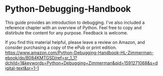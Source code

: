 # Python-Debugging-Handbook
This guide provides an introduction to debugging. I've also included a reference chapter with an overview of Python. Feel free to copy and distirbute the content for any purpose. Feedback is welcome.

If you find this material helpful, please leave a review on Amazon, and consider purchasing a copy of the ePub or print edition.
https://www.amazon.com/Python-Debugging-Handbook-HL-Zimmerman-ebook/dp/B084KMTGSD/ref=sr_1_1?dchild=1&keywords=Python+Debugging+Zimmerman&qid=1591271068&s=digital-text&sr=1-1 

